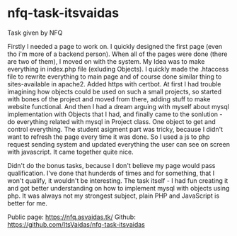 # nfq-task-itsvaidas
Task given by NFQ

Firstly I needed a page to work on. I quickly designed the first page (even tho i'm more of a backend person). When all of the pages were done (there are two of them), I moved on with the system.
My Idea was to make everything in index.php file (exluding Objects). I quickly made the .htaccess file to rewrite everything to main page and of course done similar thing to sites-available in apache2. Added https with certbot. 
At first I had trouble imagining how objects could be used on such a small projects, so started with bones of the project and moved from there, adding stuff to make website functional. And then I had a dream arguing with myself about mysql implementation with Objects that I had, and finally came to the sonlution - do everything related with mysql in Project class. One object to get and control everything.
The student asigment part was tricky, because I didn't want to refresh the page every time it was done. So I used a js to php request sending system and updated everything the user can see on screen with javascript. It came together quite nice. 

Didn't do the bonus tasks, because I don't believe my page would pass qualification. I've done that hunderds of times and for something, that I won't qualify, it wouldn't be interesting. The task itself - I had fun creating it and got better understanding on how to implement mysql with objects using php. It was always not my strongest subject, plain PHP and JavaScript is better for me.

Public page: https://nfq.asvaidas.tk/
Github: https://github.com/ItsVaidas/nfq-task-itsvaidas
